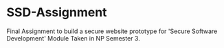 # SSD-Assignment
Final Assignment to build a secure website prototype for 'Secure Software Development' Module Taken in NP Semester 3.
